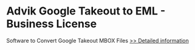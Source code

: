 # Advik Google Takeout to EML - Business License
Software to Convert Google Takeout MBOX Files
[>> Detailed information](https://secure.shareit.com/shareit/product.html?productid=300805008&affiliateid=200057808)